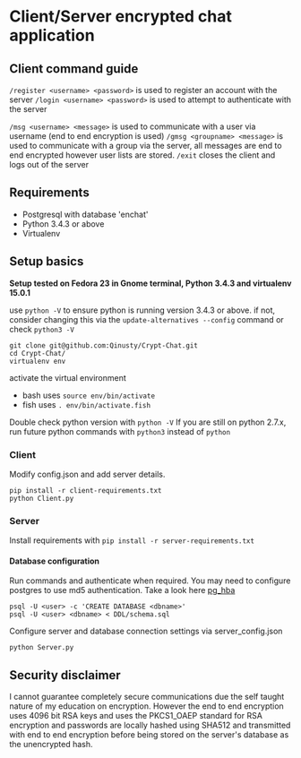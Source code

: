 # Client/Server encrypted chat application

## Client command guide
`/register <username> <password>` is used to register an account with the server
`/login <username> <password>` is used to attempt to authenticate with the server

`/msg <username> <message>` is used to communicate with a user via username (end to end encryption is used)
`/gmsg <groupname> <message>` is used to communicate with a group via the server, all messages are end to end encrypted however user lists are stored.
`/exit` closes the client and logs out of the server

## Requirements
- Postgresql with database 'enchat'
- Python 3.4.3 or above
- Virtualenv

## Setup basics
**Setup tested on Fedora 23 in Gnome terminal, Python 3.4.3 and virtualenv 15.0.1**

use `python -V` to ensure python is running version 3.4.3 or above.
if not, consider changing this via the `update-alternatives --config` command
or check `python3 -V`

```
git clone git@github.com:Qinusty/Crypt-Chat.git
cd Crypt-Chat/
virtualenv env
```
activate the virtual environment
- bash uses `source env/bin/activate`
- fish uses `. env/bin/activate.fish`

Double check python version with `python -V`
If you are still on python 2.7.x, run future python commands with `python3` instead of `python`

### Client
Modify config.json and add server details.

```
pip install -r client-requirements.txt
python Client.py
```

### Server
Install requirements with
`pip install -r server-requirements.txt`

#### Database configuration
Run commands and authenticate when required. You may need to configure postgres to use md5 authentication.
Take a look here [pg_hba](https://www.postgresql.org/docs/9.1/static/auth-pg-hba-conf.html)
```
psql -U <user> -c 'CREATE DATABASE <dbname>'
psql -U <user> <dbname> < DDL/schema.sql
```
Configure server and database connection settings via server_config.json
```
python Server.py
```

## Security disclaimer
I cannot guarantee completely secure communications due the self taught nature of my education on encryption. 
However the end to end encryption uses 4096 bit RSA keys and uses the PKCS1_OAEP standard for RSA encryption and
passwords are locally hashed using SHA512 and transmitted with end to end encryption before being
stored on the server's database as the unencrypted hash.
